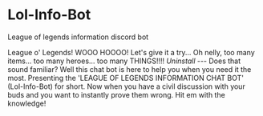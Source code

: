 # Lol-Info-Bot
League of legends information discord bot

League o' Legends! WOOO HOOOO! Let's give it a try... Oh nelly, too many items... too many heroes... too many THINGS!!!! *Uninstall* --- Does that sound familiar?  Well this chat bot is here to help you when you need it the most.  Presenting the 'LEAGUE OF LEGENDS INFORMATION CHAT BOT' (Lol-Info-Bot) for short.  Now when you have a civil discussion with your buds and you want to instantly prove them wrong.  Hit em with the knowledge!
